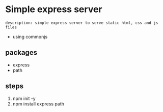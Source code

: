 # Simple express server

```
description: simple express server to serve static html, css and js files
```

- using commonjs

## packages

- express
- path

## steps

1. npm init -y
2. npm install express path
